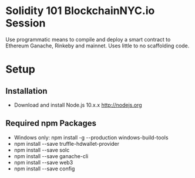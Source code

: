 # Solidity 101 BlockchainNYC.io Session

Use programmatic means to compile and deploy a smart contract to Ethereum Ganache, Rinkeby and mainnet. Uses little to no scaffolding code. 

# Setup

## Installation

* Download and install Node.js 10.x.x http://nodejs.org

## Required npm Packages

* Windows only: npm install -g --production windows-build-tools
* npm install --save truffle-hdwallet-provider
* npm install --save solc
* npm install --save ganache-cli
* npm install --save web3
* npm install --save config
